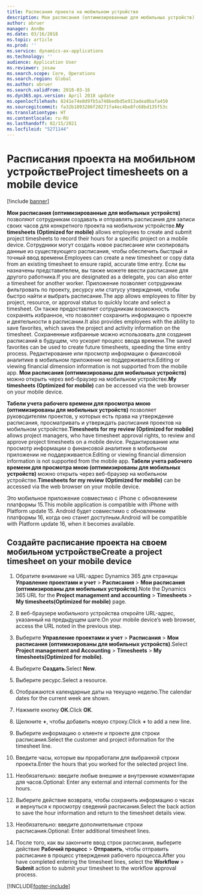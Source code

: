 ```yaml
---
title: Расписания проекта на мобильном устройстве
description: Мои расписания (оптимизированные для мобильных устройств) позволяют сотрудникам создавать и отправлять расписания для записи своих часов для конкретного проекта на мобильном устройстве.
author: abruer
manager: AnnBe
ms.date: 03/16/2018
ms.topic: article
ms.prod: ''
ms.service: dynamics-ax-applications
ms.technology: ''
audience: Application User
ms.reviewer: josaw
ms.search.scope: Core, Operations
ms.search.region: Global
ms.author: abruer
ms.search.validFrom: 2018-03-16
ms.dyn365.ops.version: April 2018 update
ms.openlocfilehash: 8241e74e8d9fb5a748bedbd5e913adea0bafa450
ms.sourcegitcommit: fa32b1893286f20271fa4ec4be8fc68bd135f53c
ms.translationtype: HT
ms.contentlocale: ru-RU
ms.lasthandoff: 02/15/2021
ms.locfileid: "5271144"
---
```

# <a name="project-timesheets-on-a-mobile-device"></a><span data-ttu-id="701be-103">Расписания проекта на мобильном устройстве</span><span class="sxs-lookup"><span data-stu-id="701be-103">Project timesheets on a mobile device</span></span>

[!include [banner](../includes/banner.md)]

<span data-ttu-id="701be-104">**Мои расписания (оптимизированные для мобильных устройств)** позволяют сотрудникам создавать и отправлять расписания для записи своих часов для конкретного проекта на мобильном устройстве.</span><span class="sxs-lookup"><span data-stu-id="701be-104">**My timesheets (Optimized for mobile)** allows employees to create and submit project timesheets to record their hours for a specific project on a mobile device.</span></span> <span data-ttu-id="701be-105">Сотрудники могут создать новое расписание или скопировать данные из существующего расписания, чтобы обеспечить быстрый и точный ввод времени.</span><span class="sxs-lookup"><span data-stu-id="701be-105">Employees can create a new timesheet or copy data from an existing timesheet to ensure rapid, accurate time entry.</span></span> <span data-ttu-id="701be-106">Если вы назначены представителем, вы также можете ввести расписание для другого работника.</span><span class="sxs-lookup"><span data-stu-id="701be-106">If you are designated as a delegate, you can also enter a timesheet for another worker.</span></span> <span data-ttu-id="701be-107">Приложение позволяет сотрудникам фильтровать по проекту, ресурсу или статусу утверждения, чтобы быстро найти и выбрать расписание.</span><span class="sxs-lookup"><span data-stu-id="701be-107">The app allows employees to filter by project, resource, or approval status to quickly locate and select a timesheet.</span></span> <span data-ttu-id="701be-108">Он также предоставляет сотрудникам возможность сохранять избранное, что позволяет сохранить информацию о проекте и деятельности в расписании.</span><span class="sxs-lookup"><span data-stu-id="701be-108">It also provides employees with the ability to save favorites, which saves the project and activity information on the timesheet.</span></span> <span data-ttu-id="701be-109">Сохраненные избранные можно использовать для создания расписаний в будущем, что ускорит процесс ввода времени.</span><span class="sxs-lookup"><span data-stu-id="701be-109">The saved favorites can be used to create future timesheets, speeding the time entry process.</span></span> <span data-ttu-id="701be-110">Редактирование или просмотр информации о финансовой аналитике в мобильном приложении не поддерживается.</span><span class="sxs-lookup"><span data-stu-id="701be-110">Editing or viewing financial dimension information is not supported from the mobile app.</span></span> <span data-ttu-id="701be-111">**Мои расписания (оптимизированы для мобильных устройств)** можно открыть через веб-браузер на мобильном устройстве.</span><span class="sxs-lookup"><span data-stu-id="701be-111">**My timesheets (Optimized for mobile)** can be accessed via the web browser on your mobile device.</span></span>

<span data-ttu-id="701be-112">**Табели учета рабочего времени для просмотра мною (оптимизированы для мобильных устройств)** позволяет руководителям проектов, у которых есть права на утверждение расписания, просматривать и утверждать расписания проектов на мобильном устройстве.</span><span class="sxs-lookup"><span data-stu-id="701be-112">**Timesheets for my review (Optimized for mobile)** allows project managers, who have timesheet approval rights, to review and approve project timesheets on a mobile device.</span></span> <span data-ttu-id="701be-113">Редактирование или просмотр информации о финансовой аналитике в мобильном приложении не поддерживается.</span><span class="sxs-lookup"><span data-stu-id="701be-113">Editing or viewing financial dimension information is not supported from the mobile app.</span></span> <span data-ttu-id="701be-114">**Табели учета рабочего времени для просмотра мною (оптимизированы для мобильных устройств)** можно открыть через веб-браузер на мобильном устройстве.</span><span class="sxs-lookup"><span data-stu-id="701be-114">**Timesheets for my review (Optimized for mobile)** can be accessed via the web browser on your mobile device.</span></span>

<span data-ttu-id="701be-115">Это мобильное приложение совместимо с iPhone с обновлением платформы 15.</span><span class="sxs-lookup"><span data-stu-id="701be-115">This mobile application is compatible with iPhone with Platform update 15.</span></span>
<span data-ttu-id="701be-116">Android будет совместимо с обновлением платформы 16, когда оно станет доступным.</span><span class="sxs-lookup"><span data-stu-id="701be-116">Android will be compatible with Platform update 16, when it becomes available.</span></span>

## <a name="create-a-project-timesheet-on-your-mobile-device"></a><span data-ttu-id="701be-117">Создайте расписание проекта на своем мобильном устройстве</span><span class="sxs-lookup"><span data-stu-id="701be-117">Create a project timesheet on your mobile device</span></span>

1.  <span data-ttu-id="701be-118">Обратите внимание на URL-адрес Dynamics 365 для страницы **Управление проектами и учет** \> **Расписания** \> **Мои расписания (оптимизированы для мобильных устройств)**.</span><span class="sxs-lookup"><span data-stu-id="701be-118">Note the Dynamics 365 URL for the **Project management and accounting** \> **Timesheets** \> **My timesheets(Optimized for mobile)** page.</span></span>

2.  <span data-ttu-id="701be-119">В веб-браузере мобильного устройства откройте URL-адрес, указанный на предыдущем шаге.</span><span class="sxs-lookup"><span data-stu-id="701be-119">On your mobile device’s web browser, access the URL noted in the previous step.</span></span>
 
3.  <span data-ttu-id="701be-120">Выберите **Управление проектами и учет** \> **Расписания** \> **Мои расписания (оптимизированы для мобильных устройств)**.</span><span class="sxs-lookup"><span data-stu-id="701be-120">Select **Project management and Accounting** \> **Timesheets** \> **My timesheets(Optimized for mobile)**.</span></span>

4.  <span data-ttu-id="701be-121">Выберите **Создать**.</span><span class="sxs-lookup"><span data-stu-id="701be-121">Select **New**.</span></span>

5.  <span data-ttu-id="701be-122">Выберите ресурс.</span><span class="sxs-lookup"><span data-stu-id="701be-122">Select a resource.</span></span>

6.  <span data-ttu-id="701be-123">Отображаются календарные даты на текущую неделю.</span><span class="sxs-lookup"><span data-stu-id="701be-123">The calendar dates for the current week are shown.</span></span>

7.  <span data-ttu-id="701be-124">Нажмите кнопку **ОК**.</span><span class="sxs-lookup"><span data-stu-id="701be-124">Click **OK**.</span></span>

8.  <span data-ttu-id="701be-125">Щелкните **+**, чтобы добавить новую строку.</span><span class="sxs-lookup"><span data-stu-id="701be-125">Click **+** to add a new line.</span></span>

9.  <span data-ttu-id="701be-126">Выберите информацию о клиенте и проекте для строки расписания.</span><span class="sxs-lookup"><span data-stu-id="701be-126">Select the customer and project information for the timesheet line.</span></span>

10. <span data-ttu-id="701be-127">Введите часы, которые вы проработали для выбранной строки проекта.</span><span class="sxs-lookup"><span data-stu-id="701be-127">Enter the hours that you worked for the selected project line.</span></span>

11. <span data-ttu-id="701be-128">Необязательно: введите любые внешние и внутренние комментарии для часов.</span><span class="sxs-lookup"><span data-stu-id="701be-128">Optional: Enter any external and internal comments for the hours.</span></span>

12. <span data-ttu-id="701be-129">Выберите действие возврата, чтобы сохранить информацию о часах и вернуться к просмотру сведений расписания.</span><span class="sxs-lookup"><span data-stu-id="701be-129">Select the back action to save the hour information and return to the timesheet details view.</span></span>

13. <span data-ttu-id="701be-130">Необязательно: введите дополнительные строки расписания.</span><span class="sxs-lookup"><span data-stu-id="701be-130">Optional: Enter additional timesheet lines.</span></span>

14. <span data-ttu-id="701be-131">После того, как вы закончите ввод строк расписания, выберите действие **Рабочий процесс** \> **Отправить**, чтобы отправить расписание в процесс утверждения рабочего процесса.</span><span class="sxs-lookup"><span data-stu-id="701be-131">After you have completed entering the timesheet lines, select the **Workflow** \> **Submit** action to submit your timesheet to the workflow approval process.</span></span>


[!INCLUDE[footer-include](../includes/footer-banner.md)]